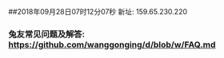 ##2018年09月28日07时12分07秒 新址: 159.65.230.220
### 兔友常见问题及解答: https://github.com/wanggonging/d/blob/w/FAQ.md
